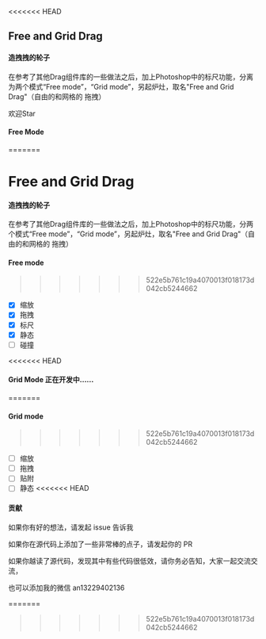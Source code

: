 <<<<<<< HEAD
## Free and Grid Drag

#### 造拽拽的轮子

在参考了其他Drag组件库的一些做法之后，加上Photoshop中的标尺功能，分离为两个模式“Free mode”，“Grid mode”，另起炉灶，取名"Free and Grid Drag"（自由的和网格的 拖拽）

欢迎Star

#### Free Mode 
=======
# Free and Grid Drag

#### 造拽拽的轮子

在参考了其他Drag组件库的一些做法之后，加上Photoshop中的标尺功能，分两个模式“Free mode”，“Grid mode”，另起炉灶，取名"Free and Grid Drag"（自由的和网格的 拖拽）

#### Free mode
>>>>>>> 522e5b761c19a4070013f018173d042cb5244662

- [x] 缩放
- [x] 拖拽
- [x] 标尺
- [x] 静态
- [ ] 碰撞

<<<<<<< HEAD
#### Grid Mode  正在开发中......
=======
#### Grid mode
>>>>>>> 522e5b761c19a4070013f018173d042cb5244662

- [ ] 缩放
- [ ] 拖拽
- [ ] 贴附
- [ ] 静态
<<<<<<< HEAD

#### 贡献

如果你有好的想法，请发起 issue 告诉我

如果你在源代码上添加了一些非常棒的点子，请发起你的 PR

如果你越读了源代码，发现其中有些代码很低效，请你务必告知，大家一起交流交流，

也可以添加我的微信 an13229402136 



=======
>>>>>>> 522e5b761c19a4070013f018173d042cb5244662
